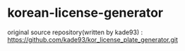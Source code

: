 # korean-license-generator
original source repository(written by kade93) : https://github.com/kade93/kor_license_plate_generator.git

